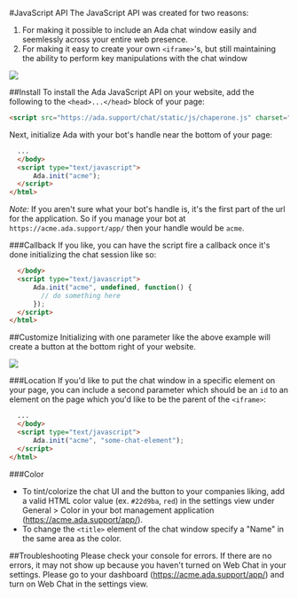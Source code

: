 #JavaScript API
The JavaScript API was created for two reasons:

1. For making it possible to include an Ada chat window easily and seemlessly across your entire web presence.
2. For making it easy to create your own `<iframe>`'s, but still maintaining the ability to perform key manipulations with the chat window


![](http://i.imgur.com/f4k03D7.gif)

##Install
To install the Ada JavaScript API on your website, add the following to the `<head>...</head>` block of your page:

```html
<script src="https://ada.support/chat/static/js/chaperone.js" charset="utf-8"></script>
```

Next, initialize Ada with your bot's handle near the bottom of your page:

```html
  ...
  </body>
  <script type="text/javascript">
      Ada.init("acme");
  </script>
</html>
```
*Note:* If you aren't sure what your bot's handle is, it's the first part of the url for the application. So if you manage your bot at `https://acme.ada.support/app/` then your handle would be `acme`.

###Callback
If you like, you can have the script fire a callback once it's done initializing the chat session like so:

```html
  </body>
  <script type="text/javascript">
      Ada.init("acme", undefined, function() {
        // do something here
      });
  </script>
</html>
```

##Customize
Initializing with one parameter like the above example will create a button at the bottom right of your website.

![](http://i.imgur.com/oTWUftQ.png)

###Location
If you'd like to put the chat window in a specific element on your page, you can include a second parameter which should be an `id` to an element on the page which you'd like to be the parent of the `<iframe>`:

```html
  ...
  </body>
  <script type="text/javascript">
      Ada.init("acme", "some-chat-element");
  </script>
</html>
```

###Color
* To tint/colorize the chat UI and the button to your companies liking, add a valid HTML color value (ex. `#22d9ba`, `red`) in the settings view under General > Color in your bot management application (https://acme.ada.support/app/).
* To change the `<title>` element of the chat window specify a "Name" in the same area as the color.

##Troubleshooting
Please check your console for errors. If there are no errors, it may not show up because you haven't turned on Web Chat in your settings. Please go to your dashboard (https://acme.ada.support/app/) and turn on Web Chat in the settings view.

<!--
##API
The following methods are exposed under the `Ada` namespace on your page:

Method | Description | Acceptable Values
--- | --- | ---
`Ada.chatWindow.show()` | Shows the chat window | _None_
`Ada.chatWindow.hide()` | Hides the chat window | _None_
`Ada.tellFrameTo(String)` | Asks the chat window to do something | `reset`, `blur`, `focus`
-->
